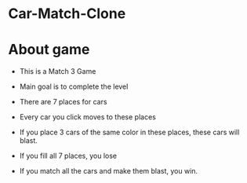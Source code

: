 # Car-Match-Clone

# About game

- This is a Match 3 Game

- Main goal is to complete the level

- There are 7 places for cars

- Every car you click moves to these places

- If you place 3 cars of the same color in these places, these cars will blast.
  
- If you fill all 7 places, you lose
  
- If you match all the cars and make them blast, you win.
